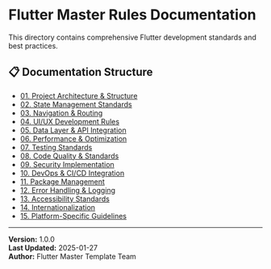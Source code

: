 # Flutter Master Rules Documentation

This directory contains comprehensive Flutter development standards and best practices.

## 📋 Documentation Structure

- [01. Project Architecture & Structure](./01-project-architecture.md)
- [02. State Management Standards](./02-state-management.md)
- [03. Navigation & Routing](./03-navigation-routing.md)
- [04. UI/UX Development Rules](./04-ui-ux-development.md)
- [05. Data Layer & API Integration](./05-data-layer-api.md)
- [06. Performance & Optimization](./06-performance-optimization.md)
- [07. Testing Standards](./07-testing-standards.md)
- [08. Code Quality & Standards](./08-code-quality.md)
- [09. Security Implementation](./09-security-implementation.md)
- [10. DevOps & CI/CD Integration](./10-devops-cicd.md)
- [11. Package Management](./11-package-management.md)
- [12. Error Handling & Logging](./12-error-handling-logging.md)
- [13. Accessibility Standards](./13-accessibility-standards.md)
- [14. Internationalization](./14-internationalization.md)
- [15. Platform-Specific Guidelines](./15-platform-specific.md)

---

**Version:** 1.0.0  
**Last Updated:** 2025-01-27  
**Author:** Flutter Master Template Team
